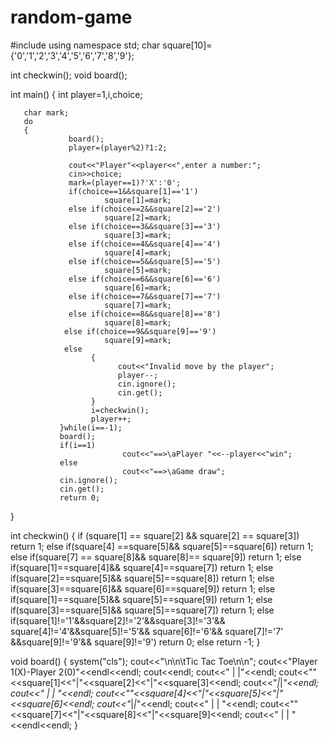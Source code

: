 random-game
===========

#include<iostream>
using namespace std;
char square[10]={'0','1','2','3','4','5','6','7','8','9'};

int checkwin();
void board();

int main()
{
       int player=1,i,choice;

       char mark;
       do
       {
                 board();
                 player=(player%2)?1:2;
                  
                 cout<<"Player"<<player<<",enter a number:";
                 cin>>choice;
                 mark=(player==1)?'X':'0';
                 if(choice==1&&square[1]=='1')
                         square[1]=mark;
                 else if(choice==2&&square[2]=='2')
                         square[2]=mark;
                 else if(choice==3&&square[3]=='3')
                         square[3]=mark;
                 else if(choice==4&&square[4]=='4')
                         square[4]=mark;
                 else if(choice==5&&square[5]=='5')
                         square[5]=mark;
                 else if(choice==6&&square[6]=='6')
                         square[6]=mark;
                 else if(choice==7&&square[7]=='7')
                         square[7]=mark;
                 else if(choice==8&&square[8]=='8')
                         square[8]=mark;
                else if(choice==9&&square[9]=='9')
                         square[9]=mark;
                else
                      {
                            cout<<"Invalid move by the player";
                            player--;
                            cin.ignore();
                            cin.get();
                      }
                      i=checkwin();
                      player++;
               }while(i==-1);
               board();
               if(i==1)
                             cout<<"==>\aPlayer "<<--player<<"win";
               else
                             cout<<"==>\aGame draw";
               cin.ignore();
               cin.get();
               return 0;
}






int checkwin()
{
        if (square[1] == square[2] && square[2] == square[3])
                  return 1;
        else if(square[4] ==square[5]&& square[5]==square[6])
                  return 1;
        else if(square[7] == square[8]&& square[8]== square[9])
                  return 1;
       else if(square[1]==square[4]&& square[4]==square[7])
                  return 1;
       else if(square[2]==square[5]&& square[5]==square[8])
                  return 1;
       else if(square[3]==square[6]&& square[6]==square[9])
                  return 1;
       else if(square[1]==square[5]&& square[5]==square[9])
                  return 1;
       else if(square[3]==square[5]&& square[5]==square[7])
                  return 1;
       else if(square[1]!='1'&&square[2]!='2'&&square[3]!='3'&&
                  square[4]!='4'&&square[5]!='5'&& square[6]!='6'&&
                  square[7]!='7' &&square[9]!='9'&& square[9]!='9')
                     return 0;
       else
                     return -1;
}


void board() 
{
     system("cls");
     cout<<"\n\n\tTic Tac Toe\n\n";
     cout<<"Player 1(X)-Player 2(0)"<<endl<<endl;
     cout<<endl;
     cout<<"     |     |"<<endl;
     cout<<""<<square[1]<<"|"<<square[2]<<"|"<<square[3]<<endl;
     cout<<"_|_|_"<<endl;
     cout<<" | |  "<<endl;
     cout<<""<<square[4]<<"|"<<square[5]<<"|"<<square[6]<<endl;
     cout<<"_|_|_"<<endl;
     cout<<" | |  "<<endl;
     cout<<""<<square[7]<<"|"<<square[8]<<"|"<<square[9]<<endl;
     cout<<" | |  "<<endl<<endl;
}
